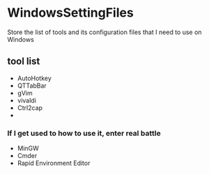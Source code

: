 # WindowsSettingFiles
Store the list of tools  and its configuration files that I need to use on Windows

## tool list
- AutoHotkey
- QTTabBar
- gVim
- vivaldi
- Ctrl2cap
- 

### If I get used to how to use it, enter real battle
- MinGW
- Cmder
- Rapid Environment Editor
